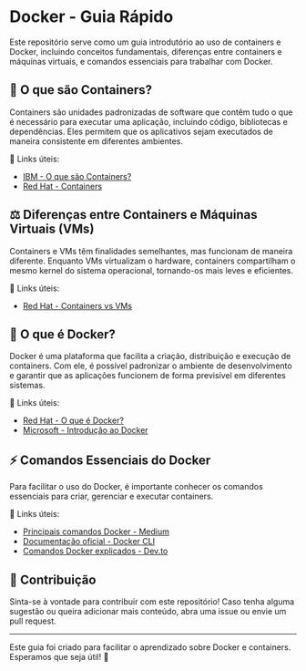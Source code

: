 # Docker - Guia Rápido

Este repositório serve como um guia introdutório ao uso de containers e Docker, incluindo conceitos fundamentais, diferenças entre containers e máquinas virtuais, e comandos essenciais para trabalhar com Docker.

## 📌 O que são Containers?
Containers são unidades padronizadas de software que contêm tudo o que é necessário para executar uma aplicação, incluindo código, bibliotecas e dependências. Eles permitem que os aplicativos sejam executados de maneira consistente em diferentes ambientes.

🔗 Links úteis:
- [IBM - O que são Containers?](https://www.ibm.com/br-pt/cloud/learn/containers)
- [Red Hat - Containers](https://www.redhat.com/pt-br/topics/containers)

## ⚖️ Diferenças entre Containers e Máquinas Virtuais (VMs)
Containers e VMs têm finalidades semelhantes, mas funcionam de maneira diferente. Enquanto VMs virtualizam o hardware, containers compartilham o mesmo kernel do sistema operacional, tornando-os mais leves e eficientes.

🔗 Links úteis:
- [Red Hat - Containers vs VMs](https://www.redhat.com/pt-br/topics/containers/containers-vs-vms)

## 🐳 O que é Docker?
Docker é uma plataforma que facilita a criação, distribuição e execução de containers. Com ele, é possível padronizar o ambiente de desenvolvimento e garantir que as aplicações funcionem de forma previsível em diferentes sistemas.

🔗 Links úteis:
- [Red Hat - O que é Docker?](https://www.redhat.com/pt-br/topics/containers/what-is-docker)
- [Microsoft - Introdução ao Docker](https://docs.microsoft.com/pt-br/dotnet/architecture/microservices/container-docker-introduction/docker-defined)

## ⚡ Comandos Essenciais do Docker
Para facilitar o uso do Docker, é importante conhecer os comandos essenciais para criar, gerenciar e executar containers.

🔗 Links úteis:
- [Principais comandos Docker - Medium](https://medium.com/xp-inc/principais-comandos-docker-f9b02e6944cd)
- [Documentação oficial - Docker CLI](https://docs.docker.com/engine/reference/commandline/docker/)
- [Comandos Docker explicados - Dev.to](https://dev.to/soutoigor/docker-imagens-containers-e-seus-principais-comandos-23p6)

## 📌 Contribuição
Sinta-se à vontade para contribuir com este repositório! Caso tenha alguma sugestão ou queira adicionar mais conteúdo, abra uma issue ou envie um pull request.

---

Este guia foi criado para facilitar o aprendizado sobre Docker e containers. Esperamos que seja útil! 🚀

